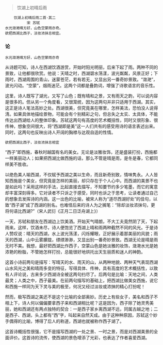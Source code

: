 > 饮湖上初晴后雨

	    饮湖上初晴后雨二首·其二
	          宋 苏轼
	水光潋滟晴方好，山色空蒙雨亦奇。
	欲把西湖比西子，淡妆浓抹总相宜。  


### 论

	水光潋滟晴方好，山色空蒙雨亦奇

从诗题可知，诗人在西湖饮酒游赏，开始时阳光明丽，后来下起了雨。两种不同的景致，让他都很欣赏。他说：天晴之时，西湖碧水荡漾，波光粼粼，风景正好；下雨时，西湖周围的青山，迷蒙苍茫，若有若无，又显出另一番奇妙景致。“潋滟”，波光闪动。“空蒙”，烟雨迷茫。这两个词都是叠韵词，增强了诗歌语言的音乐性。

这里，诗人既写了湖光，又写了山色；既有晴和之景，又有雨天之韵，可以说内容是很多的。但从另一个角度看，又很笼统，因为这两句并非只适用于西湖。其实，这正是诗人笔法高妙之处。西湖很美，但究竟美在哪里，怎样美法，恐怕没人说得清。如果具体地描绘景物，可能会有个别精彩之句，但总失之太实、太具体，不能传达出西湖给人的整体印象。苏轼这两句有高度的艺术概括性，同时又很形象、很传神，想象空间很大，将“西湖即是美”这一人们共有的感受用诗的语言表述出来。同时，这两句也反映出诗人开阔的胸襟与达观自适的性情。

	欲把西湖比西子，淡妆浓抹总相宜

“西子”即西施，春秋时越国有名的美女。无论是淡雅妆饰，还是盛装打扮，西施都一样美丽动人；如果把西湖比做西施的话，那么不管是晴是雨，是冬是春，它都同样美不胜收。

以绝色美人喻西湖，不仅赋予西湖之美以生命，而且新奇别致，情味隽永。人人皆知西施是个美女，但究竟是怎样的美丽，却只存在于个人心中。而西湖的美景不也是如此吗？采用这样的手法，比起直接去描写，不知要节约多少笔墨，而它的寓意却丰富深刻得多。它对读者不只诉之于感受，同时也诉之于思考，让读者通过自己的想象去发挥诗的内涵。这一出色的比喻，被宋人称为“道尽西湖好处”的佳句，以致“西子湖”成了西湖的别名。也难怪后来的诗人为之搁笔：“除却淡妆浓抹句，更将何语比西湖?”（宋人武衍《正月二日泛舟湖上》）

一天，苏轼和朋友在西湖边上饮美酒。开始天气晴朗，不大工夫竟然阴了天，下起雨来。这样，饮酒未尽，诗人便饱览了西湖上晴和雨两种截然不同的风光。于是诗人赞叹说：晴天的西湖，水上波光荡漾，闪烁耀眼，正好展示着那美丽的风貌；雨天的西湖，山中云雾朦胧，缥缥渺渺，又显出别一番奇妙景致。西湖无论是晴是雨无时不美。我想，最好把西湖比作西子，空蒙山色是她淡雅的妆饰，潋滟水光是她浓艳的粉脂，不管她怎样打扮，总能很好地烘托出天生丽质和迷人的神韵。

这首小诗前两句是描写：写晴天的水、雨天的山，从两种地貌、两种天气表现西湖山水风光之美和晴雨多变的特征，写得具体、传神，具有高度的艺术概括性，以致有人评论说，古来多少西湖诗全被这两句扫尽了。后两句是比喻：天地之间，人类最灵；人类之中，西子最美。在前两句描写的基础上，把西湖比做美女西施，说它和西施一样同为天下灵与美的极至，何况又经过淡妆或浓抹的精心打扮呢！

然而，极写西湖之美还不是这个比喻的全部奥妙。历史上有些女子，美名和西子不相上下，诗人何以偏偏要拿西子来和西湖相比呢？这是因为，西子除了她灵秀美丽，她和西湖还有两点独特的契合：一是西子家乡离西湖不远，同属古越之地；二是西子、西湖，头上都有“西”字，叫起来自然天成。由于这种种原因，苏轼这个妙手偶得的比喻，博得了后人的称道，西湖也就被称作西子湖了。

这首诗概括性很强，它不是描写西湖的一处之景、一时之景，而是对西湖美景的全面评价。这首诗的流传，使西湖的景色增添了光彩，也表达了作者喜爱西湖。